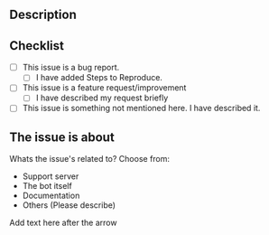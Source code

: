 ## Description
<!-- Describe your issue here below this line. Please be as descriptive as possible -->

## Checklist
<!--
  Mark the options that are relevant to issues with "x"
  Just add an "x" inside the brackets [].

  Example:
    Before: - [ ] ...
    After:  - [x] ...
-->

- [ ] This issue is a bug report.
  - [ ] I have added Steps to Reproduce.

- [ ] This issue is a feature request/improvement
  - [ ] I have described my request briefly

- [ ] This issue is something not mentioned here. I have described it.

## The issue is about
Whats the issue's related to? Choose from:
  - Support server
  - The bot itself
  - Documentation
  - Others (Please describe)

Add text here after the arrow




